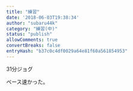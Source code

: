 ```yaml
---
title: "練習"
date: '2018-06-03T19:38:34'
author: "subaru44k"
category: "練習(中)"
status: "publish"
allowComments: true
convertBreaks: false
entryHash: "b37c0c4df0029a64e81f60a561854953"
---
```

31分ジョグ

ペース速かった。
